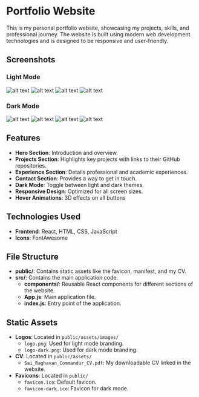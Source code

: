 # Portfolio Website

This is my personal portfolio website, showcasing my projects, skills, and professional journey. The website is built using modern web development technologies and is designed to be responsive and user-friendly.

## Screenshots

### Light Mode

![alt text](image.png)
![alt text](image-1.png)
![alt text](image-2.png)
![alt text](image-3.png)

### Dark Mode

![alt text](image-4.png)
![alt text](image-5.png)
![alt text](image-6.png)
![alt text](image-7.png)

## Features

- **Hero Section**: Introduction and overview.
- **Projects Section**: Highlights key projects with links to their GitHub repositories.
- **Experience Section**: Details professional and academic experiences.
- **Contact Section**: Provides a way to get in touch.
- **Dark Mode**: Toggle between light and dark themes.
- **Responsive Design**: Optimized for all screen sizes.
- **Hover Animations**: 3D effects on all buttons

## Technologies Used

- **Frontend**: React, HTML, CSS, JavaScript
- **Icons**: FontAwesome

## File Structure

- **public/**: Contains static assets like the favicon, manifest, and my CV.
- **src/**: Contains the main application code.
  - **components/**: Reusable React components for different sections of the website.
  - **App.js**: Main application file.
  - **index.js**: Entry point of the application.

## Static Assets

- **Logos**: Located in `public/assets/images/`
  - `logo.png`: Used for light mode branding.
  - `logo-dark.png`: Used for dark mode branding.
- **CV**: Located in `public/assets/`
  - `Sai_Raghavan_Commandur_CV.pdf`: My downloadable CV linked in the website.
- **Favicons**: Located in `public/`
  - `favicon.ico`: Default favicon.
  - `favicon-dark.ico`: Favicon for dark mode.
